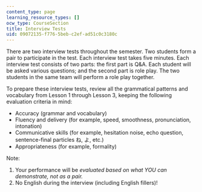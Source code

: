 ```yaml
---
content_type: page
learning_resource_types: []
ocw_type: CourseSection
title: Interview Tests
uid: 09072135-f776-5beb-c2ef-ad51c0c3180c
---
```


There are two interview tests throughout the semester. Two students form a pair to participate in the test. Each interview test takes five minutes. Each interview test consists of two parts: the first part is Q&A. Each student will be asked various questions; and the second part is role play. The two students in the same team will perform a role play together.

To prepare these interview tests, review all the grammatical patterns and vocabulary from Lesson 1 through Lesson 3, keeping the following evaluation criteria in mind:

*   Accuracy (grammar and vocabulary)
*   Fluency and delivery (for example, speed, smoothness, pronunciation, intonation)
*   Communicative skills (for example, hesitation noise, echo question, sentence-final particles ね, よ, etc.)
*   Appropriateness (for example, formality)

Note:

1.  Your performance will be _evaluated based on what YOU can demonstrate, not as a pair._
2.  No English during the interview (including English fillers)!